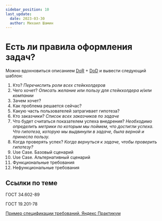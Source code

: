 ```yaml
---
sidebar_position: 10
last_update:
  date: 2023-03-30
  author: Михаил Шамин
---
```

# Есть ли правила оформления задач?

Можно вдохновиться описанием [DoR](../develop/dor.md) + [DoD](../develop/dod.md) и вывести следующий шаблон:

1. Кто? *Перечислить роли всех стейкхолдеров*
2. Чего хочет? *Описать желание или пользу для стейкхолдера и/или компании*
3. Зачем хочет?
4. Как проблема решается сейчас?
5. Какую часть пользователей затрагивает гипотеза?
6. Кто заказчики? *Список всех заказчиков по задаче*
7. Что будет считаться показателем успеха внедрения? *Необходимо определить метрики по которым мы поймем, что достигли успеха. Что гипотеза, которую мы выдвинули в задаче, была верной и принесла пользу.*
8. Когда проверять успех? *Когда вернуться к задаче, чтобы проверить гипотезу?*
9. Use Case. Базовый сценарий
10. Use Case. Альтернативный сценарий
11. Функциональные требования
12. Нефункциональные требования

## Ссылки по теме
ГОСТ 34.602-89

ГОСТ 19.201-78

[Пример спецификации требований. Яндекс Практикум](attachments/Example.%20Specification%20of%20requirements.doc)
